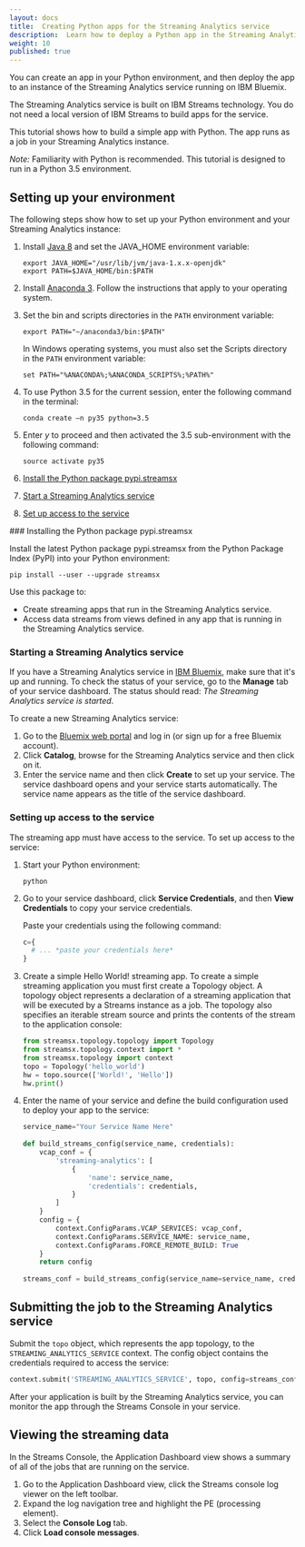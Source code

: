 ```yaml
---
layout: docs
title:  Creating Python apps for the Streaming Analytics service
description:  Learn how to deploy a Python app in the Streaming Analytics service
weight: 10
published: true
---
```


You can create an app in your Python environment, and then deploy the app to an instance of the Streaming Analytics service running on IBM Bluemix.

The Streaming Analytics service is built on IBM Streams technology. You do not need a local version of IBM Streams to build apps for the service.

This tutorial shows how to build a simple app with Python. The app runs as a job in your Streaming Analytics instance. 

*Note:* Familiarity with Python is recommended. This tutorial is designed to run in a Python 3.5 environment.

<!-- This set up section will probably be removed when the DSX integration with the Streaming Analytics service is enhanced -->

## Setting up your environment

The following steps show how to set up your Python environment and your Streaming Analytics instance:

1. Install [Java 8](http://www.oracle.com/technetwork/java/javase/downloads/jdk8-downloads-2133151.html) and set the JAVA_HOME environment variable:
   ```
   export JAVA_HOME="/usr/lib/jvm/java-1.x.x-openjdk"
   export PATH=$JAVA_HOME/bin:$PATH
   ```
2. Install [Anaconda 3](https://www.continuum.io/downloads). Follow the instructions that apply to your operating system.

3. Set the bin and scripts directories in the `PATH` environment variable:
   ```
   export PATH="~/anaconda3/bin:$PATH"
   ```
   In Windows operating systems, you must also set the Scripts directory in the `PATH` environment variable:  
   ```
   set PATH="%ANACONDA%;%ANACONDA_SCRIPTS%;%PATH%"
   ```

4. To use Python 3.5 for the current session, enter the following command in the terminal:
   ```
   conda create –n py35 python=3.5
   ```
5. Enter *y* to proceed and then activated the 3.5 sub-environment with the following command:
   ```
   source activate py35
   ```
6. [Install the Python package pypi.streamsx](#step1)
7. [Start a Streaming Analytics service](#step2)
8. [Set up access to the service](#step3)

<a id="step1"/>
### Installing the Python package pypi.streamsx

Install the latest Python package pypi.streamsx from the Python Package Index (PyPI) into your Python environment:

```
pip install --user --upgrade streamsx
```
Use this package to:

  - Create streaming apps that run in the Streaming Analytics service.
  - Access data streams from views defined in any app that is running in the Streaming Analytics service.

<a id="step2"></a>
### Starting a Streaming Analytics service

If you have a Streaming Analytics service in [IBM Bluemix](https://console.ng.bluemix.net/), make sure that it's up and running. To check the status of your service, go to the **Manage** tab of your service dashboard. The status should read: *The Streaming Analytics service is started*. 

To create a new Streaming Analytics service:

  1. Go to the [Bluemix web portal](https://www.ibm.com/cloud-computing/bluemix/) and log in (or sign up for a free Bluemix account).
  2. Click **Catalog**, browse for the Streaming Analytics service and then click on it.
  3. Enter the service name and then click **Create** to set up your service. The service dashboard opens and your service starts automatically. The service name appears as the title of the service dashboard.

<a id="step3"></a>
### Setting up access to the service 

The streaming app must have access to the service. To set up access to the service:

1. Start your Python environment:
   
   ```
   python
   ```

3. Go to your service dashboard, click **Service Credentials**, and then **View Credentials** to copy your service credentials.

   Paste your credentials using the following command:

   ```python
   c={
     # ... *paste your credentials here*
   }
   ```

4. Create a simple Hello World! streaming app. To create a simple streaming application you must first create a Topology object. A topology object represents a declaration of a streaming application that will be executed by a Streams instance as a job. The topology also specifies an iterable stream source and prints the contents of the stream to the application console:

   ```python
   from streamsx.topology.topology import Topology
   from streamsx.topology.context import *
   from streamsx.topology import context
   topo = Topology('hello_world')
   hw = topo.source(['World!', 'Hello'])
   hw.print()
   ```

4. Enter the name of your service and define the build configuration used to deploy your app to the service:

   ```python
   service_name="Your Service Name Here"
    
   def build_streams_config(service_name, credentials):
       vcap_conf = {
           'streaming-analytics': [
               {
                   'name': service_name,
                   'credentials': credentials,
               }
           ]
       }
       config = {
           context.ConfigParams.VCAP_SERVICES: vcap_conf,
           context.ConfigParams.SERVICE_NAME: service_name,
           context.ConfigParams.FORCE_REMOTE_BUILD: True
       }
       return config
    
   streams_conf = build_streams_config(service_name=service_name, credentials=c)
   ```

## Submitting the job to the Streaming Analytics service

Submit the `topo` object, which represents the app topology, to the `STREAMING_ANALYTICS_SERVICE` context. The config object contains the credentials required to access the service: 

```python
context.submit('STREAMING_ANALYTICS_SERVICE', topo, config=streams_conf)
```

After your application is built by the Streaming Analytics service, you can monitor the app through the Streams Console in your service.

## Viewing the streaming data

In the Streams Console, the Application Dashboard view shows a summary of all of the jobs that are running on the service. 

 1. Go to the Application Dashboard view, click the Streams console log viewer on the left toolbar.
 2. Expand the log navigation tree and highlight the PE (processing element).
 3. Select the **Console Log** tab.
 4. Click **Load console messages**.
 